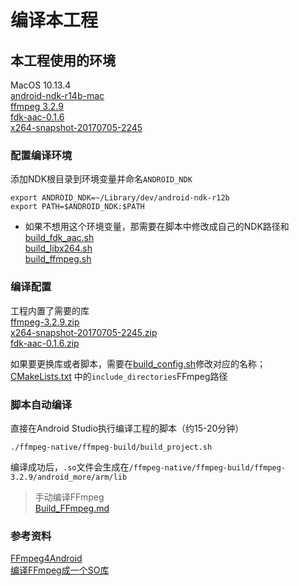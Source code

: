 # 编译本工程

## 本工程使用的环境 
MacOS 10.13.4  
[android-ndk-r14b-mac](https://dl.google.com/android/repository/android-ndk-r14b-darwin-x86_64.zip)  
[ffmpeg 3.2.9](https://github.com/FFmpeg/FFmpeg/archive/n3.2.9.zip)  
[fdk-aac-0.1.6](https://downloads.sourceforge.net/opencore-amr/fdk-aac-0.1.6.tar.gz)  
[x264-snapshot-20170705-2245](http://download.videolan.org/pub/videolan/x264/snapshots/x264-snapshot-20170705-2245.tar.bz2)  

### 配置编译环境
添加NDK根目录到环境变量并命名`ANDROID_NDK`

```
export ANDROID_NDK=~/Library/dev/android-ndk-r12b
export PATH=$ANDROID_NDK:$PATH
```
* 如果不想用这个环境变量，那需要在脚本中修改成自己的NDK路径和  
[build\_fdk\_aac.sh](./ffmpeg-native/ffmpeg-build/build_fdk_aac.sh)  
[build_libx264.sh](./ffmpeg-native/ffmpeg-build/build_libx264.sh)  
[build_ffmpeg.sh](./ffmpeg-native/ffmpeg-build/build_ffmpeg.sh)   

### 编译配置
工程内置了需要的库  
[ffmpeg-3.2.9.zip](./ffmpeg-native/ffmpeg-build/ffmpeg-3.2.9.zip)  
[x264-snapshot-20170705-2245.zip](./ffmpeg-native/ffmpeg-build/x264-snapshot-20170705-2245.zip)  
[fdk-aac-0.1.6.zip](./ffmpeg-native/ffmpeg-build/fdk-aac-0.1.6.zip)  

如果要更换库或者脚本，需要在[build_config.sh](./ffmpeg-native/ffmpeg-build/build_config.sh)修改对应的名称；  
[CMakeLists.txt](./ffmpeg-native/CMakeLists.txt) 中的`include_directories`FFmpeg路径 

### 脚本自动编译
直接在Android Studio执行编译工程的脚本（约15-20分钟）

```
./ffmpeg-native/ffmpeg-build/build_project.sh
```
编译成功后，`.so`文件会生成在`/ffmpeg-native/ffmpeg-build/ffmpeg-3.2.9/android_more/arm/lib`



>手动编译FFmpeg  
[Build_FFmpeg.md](Build_FFmpeg.md)



### 参考资料
[FFmpeg4Android](https://github.com/mabeijianxi/FFmpeg4Android)  
[编译FFmpeg成一个SO库](http://www.ihubin.com/blog/android-ffmpeg-demo-3)